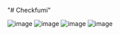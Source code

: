 "# Checkfumi" 

![image](https://github.com/ClementJosse/Checkfumi/assets/86595295/97742ac2-e47a-474d-92d4-ae861a7a0fca) ![image](https://github.com/ClementJosse/Checkfumi/assets/86595295/82ffd92f-589c-44fa-b678-2d20ea7cbab5)
![image](https://github.com/ClementJosse/Checkfumi/assets/86595295/faa6f386-f08a-4db1-adf2-5b7de1bace74) ![image](https://github.com/ClementJosse/Checkfumi/assets/86595295/a4dd9aca-916c-4aec-98eb-cf52c16cb467)


